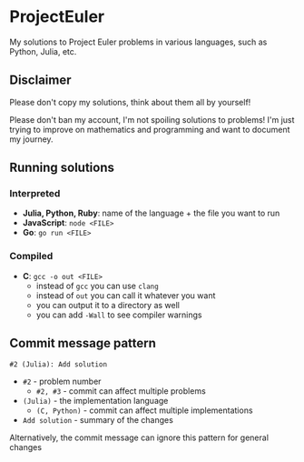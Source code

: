 # ProjectEuler

My solutions to Project Euler problems in various languages, such as Python, Julia, etc.

## Disclaimer

Please don't copy my solutions, think about them all by yourself!

Please don't ban my account, I'm not spoiling solutions to problems! I'm just trying to improve on mathematics and programming and want to document my journey.

## Running solutions

### Interpreted

-   **Julia, Python, Ruby**: name of the language + the file you want to run
-   **JavaScript**: `node <FILE>`
-   **Go**: `go run <FILE>`

### Compiled

-   **C**: `gcc -o out <FILE>`
    -   instead of `gcc` you can use `clang`
    -   instead of `out` you can call it whatever you want
    -   you can output it to a directory as well
    -   you can add `-Wall` to see compiler warnings

## Commit message pattern

`#2 (Julia): Add solution`

-   `#2` - problem number
    -   `#2, #3` - commit can affect multiple problems
-   `(Julia)` - the implementation language
    -   `(C, Python)` - commit can affect multiple implementations
-   `Add solution` - summary of the changes

Alternatively, the commit message can ignore this pattern for general changes
